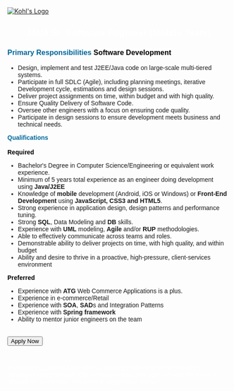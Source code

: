 <html lang="en">
<body>
	<a href="http://kohlscareers.com/"> 
		<img src="http://kohlscareers.com/wp-content/uploads/copy-kohls-careers.png" alt="Kohl's Logo"/>
	</a>
	<div id="main">
		<span style="color: #ffffff">
			<font style="font-family: arial, sans-serif" align="center" background= "color: #008599"><strong><h2>JAVA Sr. Software Engineer (Mobile Team)</h2></strong></font>
		</span>
	</div>
		<span style="background: white"> 
			<span style="color: #006699">
				<font style="font-family: arial, sans-serif">
					<h3><strong>Primary Responsibilities</strong>
				</font>
			</span>
		</span>
		<span style="color: black">
			<font style="font-family: arial, sans-serif">
				<span style="background: white">
					<strong>Software Development</strong></h3>
				</span>
			</font>
		</span>
	<ul dir="ltr">
		<font style="font-family: arial, sans-serif">
			<font style="font-size: default">
				<li>Design, implement and test J2EE/Java code on large-scale multi-tiered systems.</li>
				<li>Participate in full SDLC (Agile), including planning meetings, iterative Development cycle, estimations and design sessions.</li>
				<li>Deliver project assignments on time, within budget and with high quality.</li>
				<li>Ensure Quality Delivery of Software Code.</li>
				<li>Oversee other engineers with a focus on ensuring code quality.</li>
				<li>Participate in design sessions to ensure development meets business and technical needs.</li>
			</font>
		</font>
	</ul>
		<span style="background: white">
			<span style="color: #006699">
				<font style="font-family: arial, sans-serif">
					<font style="font-size: default"><strong>Qualifications</strong></font>
				</font>
			</span>
		</span>	
		<br>
		<br>
		<span style="color: black">
			<font style="font-family: arial, sans-serif">
				<span style="background: white">
					<font style="font-size: default"><strong>Required</strong></font>
				</span>
			</font>
		</span>
	<ul dir="ltr">
		<font style="font-family: arial, sans-serif">
			<font style="font-size: default">
				<li>Bachelor's Degree in Computer Science/Engineering or equivalent work experience.</li>
				<li>Minimum of 5 years total experience as an engineer doing development using <strong>Java/J2EE</strong></li>
				<li>Knowledge of <strong>mobile</strong> development (Android, iOS or Windows) or<strong> Front-End Development </strong>using <strong>JavaScript, CSS3 and HTML5</strong>.</li>
				<li>Strong experience in application design, design patterns and performance tuning.</li>
				<li>Strong <strong>SQL</strong>, Data Modeling and <strong>DB</strong> skills.</li>
				<li>Experience with <strong>UML</strong> modeling, <strong>Agile</strong> and/or <strong>RUP</strong> methodologies.</li>
				<li>Able to effectively communicate across teams and roles.</li>
				<li>Demonstrable ability to deliver projects on time, with high quality, and within budget</li>
				<li>Ability and desire to thrive in a proactive, high-pressure, client-services environment</li>
			</font>
		</font>
	</ul>
		<span style="background: white">
			<span style="color: black">
				<font style="font-family: arial, sans-serif">
					<font style="font-size: default"><strong>Preferred</strong></font>
				</font>
			</span>
		</span>
	<ul dir="ltr">
		<font style="font-family: arial, sans-serif">
			<font style="font-size: default">
				<li>Experience with <strong>ATG</strong> Web Commerce Applications is a plus.</li>
				<li>Experience in e-commerce/Retail</li>
				<li>Experience with <strong>SOA</strong>, <strong>SAD</strong>s and Integration Patterns</li>
				<li>Experience with <strong>Spring</strong><strong> framework</strong></li>
				<li>Ability to mentor junior engineers on the team</li>
			</font>
		</font>
	</ul>
	<br>
	<form action="https://sjobs.brassring.com/1033/asp/tg/GQLogin.asp?SID=^9MxefIezYwbAIsr84kvJZa0iW/9UV6vmbn6nxnWHA5cwnGNAKpF5xymEFi31v_slp_rhc_11&fjd=true&referer=&gqid=445&jobinfo=__321176|1|445__&applycount=1&type=search_jobdetail" method="post">
<button type="submit">Apply Now</button>
</form>
	<br>
	<div id="footer" style="line-height: 16px; font-family: 'Lucida Grande', 'Lucida Sans', Verdana, Georgia, Helvetica, Arial; font-size: 11px">
		<p style="padding-bottom: 2px">
			<span style="color: #ffffff">
				<font style="font-family: arial, sans-serif">
					<font style="font-size: small">This describes general information about the position however should not be considered comprehensive. Our company reserves the right to modify job duties or descriptions at any time. This is not an employment contract.</font>
				</font>
			</span>
		</p>
	</div>
	</body>
</html>
